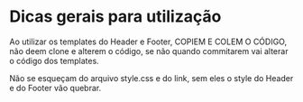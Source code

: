 # Dicas gerais para utilização

Ao utilizar os templates do Header e Footer, COPIEM E COLEM O CÓDIGO, não deem clone e alterem o código, se não quando commitarem vai alterar o código dos templates.

Não se esqueçam do arquivo style.css e do link, sem eles o style do Header e do Footer vão quebrar.
